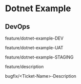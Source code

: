 # Dotnet Example

## DevOps
feature/dotnet-example-DEV

feature/dotnet-example-UAT

feature/dotnet-example-STAGING

feature/description

bugfix/\<Ticket-Name\>-Description